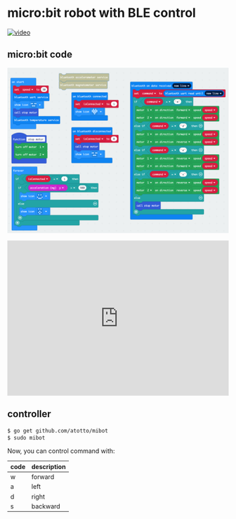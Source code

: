 # micro:bit robot with BLE control

[![video](https://img.youtube.com/vi/Z31ZHTtBVgU/0.jpg)](https://www.youtube.com/watch?v=Z31ZHTtBVgU)

## micro:bit code

![code](./microbit/code.png)

<div style="position:relative;height:0;padding-bottom:70%;overflow:hidden;"><iframe style="position:absolute;top:0;left:0;width:100%;height:100%;" src="https://makecode.microbit.org/#pub:_E248Ej3awP8J" frameborder="0" sandbox="allow-popups allow-forms allow-scripts allow-same-origin"></iframe></div>


## controller

```
$ go get github.com/atotto/mibot
$ sudo mibot
```

Now, you can control command with:

| code | description |
| --- | --- |
| w | forward |
| a | left |
| d | right |
| s | backward |

